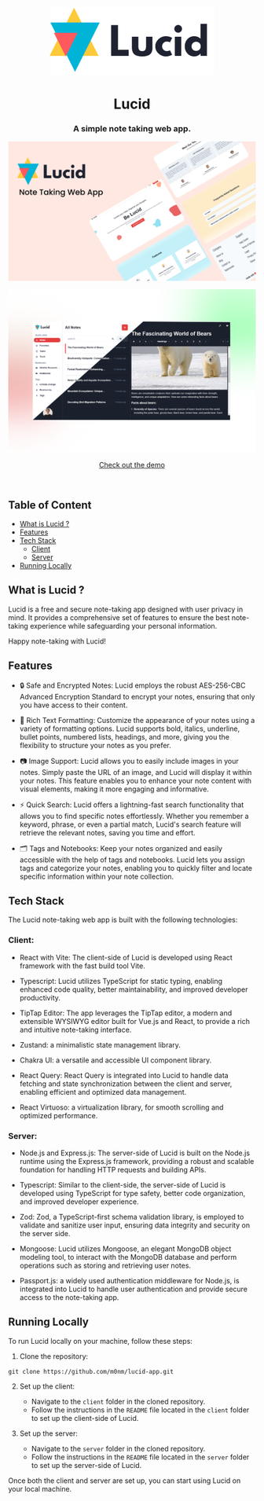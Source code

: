 <p align="center">
<img src="./assets/logo.png" />
</p>

<h1 align="center">Lucid</h1>
<h3 align="center">A simple note taking web app.</h3>

<p align="center">
<img src="./assets/landing.png" />
</p>

<p align="center">
<img src="./assets/app.png" />
</p>

<p align="center">
<a href="link">Check out the demo</a>
</P>
<br />

## Table of Content

- [What is Lucid ?](#what-is-lucid)
- [Features](#features)
- [Tech Stack](#tech-stack)
  - [Client](#client)
  - [Server](#server)
- [Running Locally](#running-locally)

## What is Lucid ?

Lucid is a free and secure note-taking app designed with user privacy in mind. It provides a comprehensive set of features to ensure the best note-taking experience while safeguarding your personal information.

Happy note-taking with Lucid!

## Features

- 🔒 Safe and Encrypted Notes: Lucid employs the robust AES-256-CBC Advanced Encryption Standard to encrypt your notes, ensuring that only you have access to their content.

- 🌈 Rich Text Formatting: Customize the appearance of your notes using a variety of formatting options. Lucid supports bold, italics, underline, bullet points, numbered lists, headings, and more, giving you the flexibility to structure your notes as you prefer.

- 📷 Image Support: Lucid allows you to easily include images in your notes. Simply paste the URL of an image, and Lucid will display it within your notes. This feature enables you to enhance your note content with visual elements, making it more engaging and informative.

- ⚡️ Quick Search: Lucid offers a lightning-fast search functionality that allows you to find specific notes effortlessly. Whether you remember a keyword, phrase, or even a partial match, Lucid's search feature will retrieve the relevant notes, saving you time and effort.

- 🗂️ Tags and Notebooks: Keep your notes organized and easily accessible with the help of tags and notebooks. Lucid lets you assign tags and categorize your notes, enabling you to quickly filter and locate specific information within your note collection.

## Tech Stack

The Lucid note-taking web app is built with the following technologies:

### Client:

- React with Vite: The client-side of Lucid is developed using React framework with the fast build tool Vite.

- Typescript: Lucid utilizes TypeScript for static typing, enabling enhanced code quality, better maintainability, and improved developer productivity.

- TipTap Editor: The app leverages the TipTap editor, a modern and extensible WYSIWYG editor built for Vue.js and React, to provide a rich and intuitive note-taking interface.

- Zustand: a minimalistic state management library.

- Chakra UI: a versatile and accessible UI component library.

- React Query: React Query is integrated into Lucid to handle data fetching and state synchronization between the client and server, enabling efficient and optimized data management.

- React Virtuoso: a virtualization library, for smooth scrolling and optimized performance.

### Server:

- Node.js and Express.js: The server-side of Lucid is built on the Node.js runtime using the Express.js framework, providing a robust and scalable foundation for handling HTTP requests and building APIs.

- Typescript: Similar to the client-side, the server-side of Lucid is developed using TypeScript for type safety, better code organization, and improved developer experience.

- Zod: Zod, a TypeScript-first schema validation library, is employed to validate and sanitize user input, ensuring data integrity and security on the server side.

- Mongoose: Lucid utilizes Mongoose, an elegant MongoDB object modeling tool, to interact with the MongoDB database and perform operations such as storing and retrieving user notes.

- Passport.js: a widely used authentication middleware for Node.js, is integrated into Lucid to handle user authentication and provide secure access to the note-taking app.

## Running Locally

To run Lucid locally on your machine, follow these steps:

1. Clone the repository:

```
git clone https://github.com/m0nm/lucid-app.git
```

2. Set up the client:

   - Navigate to the `client` folder in the cloned repository.
   - Follow the instructions in the `README` file located in the `client` folder to set up the client-side of Lucid.

3. Set up the server:

   - Navigate to the `server` folder in the cloned repository.
   - Follow the instructions in the `README` file located in the `server` folder to set up the server-side of Lucid.

Once both the client and server are set up, you can start using Lucid on your local machine.
